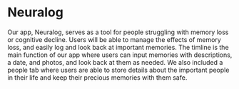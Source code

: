 # Neuralog

Our app, Neuralog, serves as a tool for people struggling with memory loss or cognitive decline. Users will be able to manage the effects of memory loss, and easily log and look back at important memories. The timline is the main function of our app where users can input memories with descriptions, a date, and photos, and look back at them as needed. We also included a people tab where users are able to store details about the important people in their life and keep their precious memories with them safe. 
